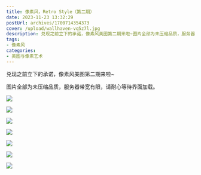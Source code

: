 ```yaml
---
title: 像素风，Retro Style（第二期）
date: 2023-11-23 13:32:29
postUrl: archives/1700714354373
cover: /upload/wallhaven-vq5z7l.jpg
description: 兑现之前立下的承诺，像素风美图第二期来啦~图片全部为未压缩品质，服务器带宽有限，请耐心等待界面加载。
tags:
- 像素风
categories:
- 美图与像素艺术
---
```


兑现之前立下的承诺，像素风美图第二期来啦~

图片全部为未压缩品质，服务器带宽有限，请耐心等待界面加载。

![](/upload/wallhaven-qdw9j5.jpg)

![](/upload/wallhaven-oxzo55.jpg)

![](/upload/1700306687617.gif)

![](/upload/1700306682286.gif)

![](/upload/wallhaven-nzyrqo.jpg)

![](/upload/wallhaven-n6k9l7.jpg)

![](/upload/wallhaven-vq5z7l.jpg)
